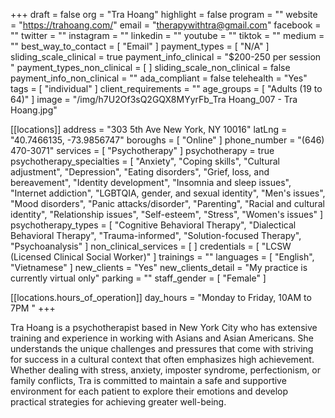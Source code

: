 +++
draft = false
org = "Tra Hoang"
highlight = false
program = ""
website = "https://trahoang.com/"
email = "therapywithtra@gmail.com"
facebook = ""
twitter = ""
instagram = ""
linkedin = ""
youtube = ""
tiktok = ""
medium = ""
best_way_to_contact = [ "Email" ]
payment_types = [ "N/A" ]
sliding_scale_clinical = true
payment_info_clinical = "$200-250 per session "
payment_types_non_clinical = [ ]
sliding_scale_non_clinical = false
payment_info_non_clinical = ""
ada_compliant = false
telehealth = "Yes"
tags = [ "individual" ]
client_requirements = ""
age_groups = [ "Adults (19 to 64)" ]
image = "/img/h7U2Of3sQ2GQX8MYyrFb_Tra Hoang_007 - Tra Hoang.jpg"

[[locations]]
address = "303 5th Ave New York, NY 10016"
latLng = "40.7466135, -73.9856747"
boroughs = [ "Online" ]
phone_number = "(646) 470-3071‬"
services = [ "Psychotherapy" ]
psychotherapy = true
psychotherapy_specialties = [
  "Anxiety",
  "Coping skills",
  "Cultural adjustment",
  "Depression",
  "Eating disorders",
  "Grief, loss, and bereavement",
  "Identity development",
  "Insomnia and sleep issues",
  "Internet addiction",
  "LGBTQIA, gender, and sexual identity",
  "Men's issues",
  "Mood disorders",
  "Panic attacks/disorder",
  "Parenting",
  "Racial and cultural identity",
  "Relationship issues",
  "Self-esteem",
  "Stress",
  "Women's issues"
]
psychotherapy_types = [
  "Cognitive Behavioral Therapy",
  "Dialectical Behavioral Therapy",
  "Trauma-informed",
  "Solution-focused Therapy",
  "Psychoanalysis"
]
non_clinical_services = [ ]
credentials = [ "LCSW (Licensed Clinical Social Worker)" ]
trainings = ""
languages = [ "English", "Vietnamese" ]
new_clients = "Yes"
new_clients_detail = "My practice is currently virtual only"
parking = ""
staff_gender = [ "Female" ]

  [[locations.hours_of_operation]]
  day_hours = "Monday to Friday, 10AM to 7PM "
+++

Tra Hoang is a psychotherapist based in New York City who has extensive training and experience in working with Asians and Asian Americans. She understands the unique challenges and pressures that come with striving for success in a cultural context that often emphasizes high achievement. Whether dealing with stress, anxiety, imposter syndrome, perfectionism, or family conflicts, Tra is committed to maintain a safe and supportive environment for each patient to explore their emotions and develop practical strategies for achieving greater well-being.

